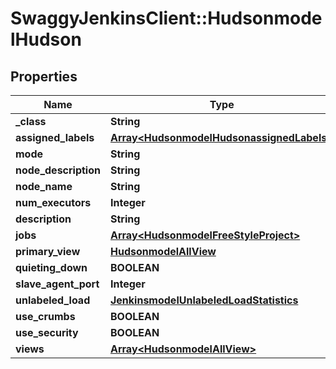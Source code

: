 # SwaggyJenkinsClient::HudsonmodelHudson

## Properties
Name | Type | Description | Notes
------------ | ------------- | ------------- | -------------
**_class** | **String** |  | [optional] 
**assigned_labels** | [**Array&lt;HudsonmodelHudsonassignedLabels&gt;**](HudsonmodelHudsonassignedLabels.md) |  | [optional] 
**mode** | **String** |  | [optional] 
**node_description** | **String** |  | [optional] 
**node_name** | **String** |  | [optional] 
**num_executors** | **Integer** |  | [optional] 
**description** | **String** |  | [optional] 
**jobs** | [**Array&lt;HudsonmodelFreeStyleProject&gt;**](HudsonmodelFreeStyleProject.md) |  | [optional] 
**primary_view** | [**HudsonmodelAllView**](HudsonmodelAllView.md) |  | [optional] 
**quieting_down** | **BOOLEAN** |  | [optional] 
**slave_agent_port** | **Integer** |  | [optional] 
**unlabeled_load** | [**JenkinsmodelUnlabeledLoadStatistics**](JenkinsmodelUnlabeledLoadStatistics.md) |  | [optional] 
**use_crumbs** | **BOOLEAN** |  | [optional] 
**use_security** | **BOOLEAN** |  | [optional] 
**views** | [**Array&lt;HudsonmodelAllView&gt;**](HudsonmodelAllView.md) |  | [optional] 


